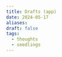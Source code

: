 ```yaml
---
title: Drafts (app)
date: 2024-05-17
aliases: 
draft: false
tags:
  - thoughts
  - seedlings
---
```



